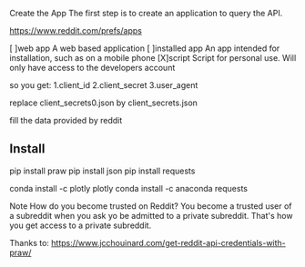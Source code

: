 

Create the App
The first step is to create an application to query the API.

https://www.reddit.com/prefs/apps

[ ]web app	A web based application
[ ]installed app	An app intended for installation, such as on a mobile phone
[X]script	Script for personal use. Will only have access to the developers account

so you get:
1.client_id
2.client_secret
3.user_agent

replace
client_secrets0.json
by
client_secrets.json

fill the data provided by reddit

## Install
pip install praw
pip install json
pip install requests

conda install -c plotly plotly
conda install -c anaconda requests

Note
How do you become trusted on Reddit?
You become a trusted user of a subreddit when you ask yo be admitted to a private subreddit. That's how you get access to a private subreddit.

Thanks to:
https://www.jcchouinard.com/get-reddit-api-credentials-with-praw/
